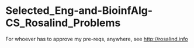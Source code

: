# Selected_Eng-and-BioinfAlg-CS_Rosalind_Problems
For whoever has to approve my pre-reqs, anywhere, see http://rosalind.info

